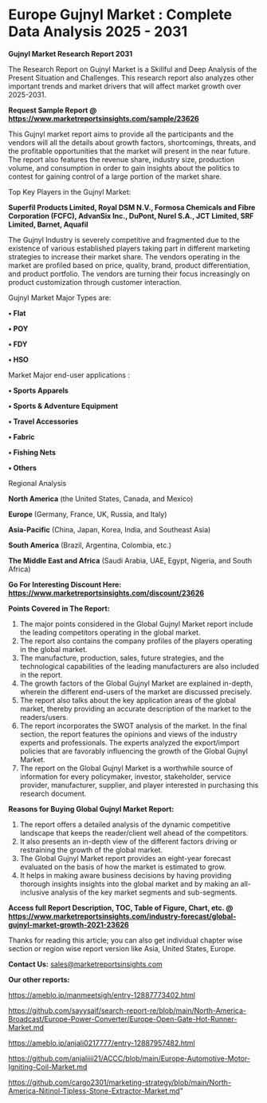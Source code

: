 # Europe Gujnyl Market : Complete Data Analysis 2025 - 2031

<strong>Gujnyl Market Research Report 2031</strong>

The Research Report on Gujnyl Market is a Skillful and Deep Analysis of the Present Situation and Challenges. This research report also analyzes other important trends and market drivers that will affect market growth over 2025-2031.

<strong>Request Sample Report @ <a href=https://www.marketreportsinsights.com/sample/23626>https://www.marketreportsinsights.com/sample/23626</a></strong>

This Gujnyl market report aims to provide all the participants and the vendors will all the details about growth factors, shortcomings, threats, and the profitable opportunities that the market will present in the near future. The report also features the revenue share, industry size, production volume, and consumption in order to gain insights about the politics to contest for gaining control of a large portion of the market share.

Top Key Players in the Gujnyl Market:

<strong>Superfil Products Limited, Royal DSM N.V., Formosa Chemicals and Fibre Corporation (FCFC), AdvanSix Inc., DuPont, Nurel S.A., JCT Limited, SRF Limited, Barnet, Aquafil</strong>

The Gujnyl Industry is severely competitive and fragmented due to the existence of various established players taking part in different marketing strategies to increase their market share. The vendors operating in the market are profiled based on price, quality, brand, product differentiation, and product portfolio. The vendors are turning their focus increasingly on product customization through customer interaction.

Gujnyl Market Major Types are:

<strong>• Flat

• POY

• FDY

• HSO</strong>

Market Major end-user applications :

<strong>• Sports Apparels

• Sports & Adventure Equipment

• Travel Accessories

• Fabric

• Fishing Nets

• Others</strong>

Regional Analysis

</u><strong><b>North America</b></strong> (the United States, Canada, and Mexico)

<strong><b>Europe </b></strong>(Germany, France, UK, Russia, and Italy)

<strong><b>Asia-Pacific</b></strong> (China, Japan, Korea, India, and Southeast Asia)

<strong><b>South America</b></strong> (Brazil, Argentina, Colombia, etc.)

<strong><b>The Middle East and Africa</b></strong> (Saudi Arabia, UAE, Egypt, Nigeria, and South Africa)

<strong>Go For Interesting Discount Here: <a href=https://www.marketreportsinsights.com/discount/23626>https://www.marketreportsinsights.com/discount/23626</a></strong>

<strong>Points Covered in The Report:</strong>
<ol>
  <li>The major points considered in the Global Gujnyl Market report include the leading competitors operating in the global market.</li>
  <li>The report also contains the company profiles of the players operating in the global market.</li>
  <li>The manufacture, production, sales, future strategies, and the technological capabilities of the leading manufacturers are also included in the report.</li>
  <li>The growth factors of the Global Gujnyl Market are explained in-depth, wherein the different end-users of the market are discussed precisely.</li>
  <li>The report also talks about the key application areas of the global market, thereby providing an accurate description of the market to the readers/users.</li>
  <li>The report incorporates the SWOT analysis of the market. In the final section, the report features the opinions and views of the industry experts and professionals. The experts analyzed the export/import policies that are favorably influencing the growth of the Global Gujnyl Market.</li>
  <li>The report on the Global Gujnyl Market is a worthwhile source of information for every policymaker, investor, stakeholder, service provider, manufacturer, supplier, and player interested in purchasing this research document.</li>
</ol>
<strong>Reasons for Buying Global Gujnyl Market Report:</strong>

<ol>
  <li>The report offers a detailed analysis of the dynamic competitive landscape that keeps the reader/client well ahead of the competitors.</li>
  <li>It also presents an in-depth view of the different factors driving or restraining the growth of the global market.</li>
  <li>The Global Gujnyl Market report provides an eight-year forecast evaluated on the basis of how the market is estimated to grow.</li>
  <li>It helps in making aware business decisions by having providing thorough insights insights into the global market and by making an all-inclusive analysis of the key market segments and sub-segments.</li>
</ol>
<strong>Access full Report Description, TOC, Table of Figure, Chart, etc. @ <a href=https://www.marketreportsinsights.com/industry-forecast/global-gujnyl-market-growth-2021-23626>https://www.marketreportsinsights.com/industry-forecast/global-gujnyl-market-growth-2021-23626</a></strong>


Thanks for reading this article; you can also get individual chapter wise section or region wise report version like Asia, United States, Europe.

<strong>Contact Us:</strong>
sales@marketreportsinsights.com

<strong>Our other reports:</strong>

<a href=https://ameblo.jp/manmeetsigh/entry-12887773402.html>https://ameblo.jp/manmeetsigh/entry-12887773402.html</a>

<a href=https://github.com/sayysaif/search-report-re/blob/main/North-America-Broadcast/Europe-Power-Converter/Europe-Open-Gate-Hot-Runner-Market.md>https://github.com/sayysaif/search-report-re/blob/main/North-America-Broadcast/Europe-Power-Converter/Europe-Open-Gate-Hot-Runner-Market.md</a>

<a href=https://ameblo.jp/anjali0217777/entry-12887957482.html>https://ameblo.jp/anjali0217777/entry-12887957482.html</a>

<a href=https://github.com/anjaliiii21/ACCC/blob/main/Europe-Automotive-Motor-Igniting-Coil-Market.md>https://github.com/anjaliiii21/ACCC/blob/main/Europe-Automotive-Motor-Igniting-Coil-Market.md</a>

<a href=https://github.com/cargo2301/marketing-strategy/blob/main/North-America-Nitinol-Tipless-Stone-Extractor-Market.md>https://github.com/cargo2301/marketing-strategy/blob/main/North-America-Nitinol-Tipless-Stone-Extractor-Market.md</a>"
